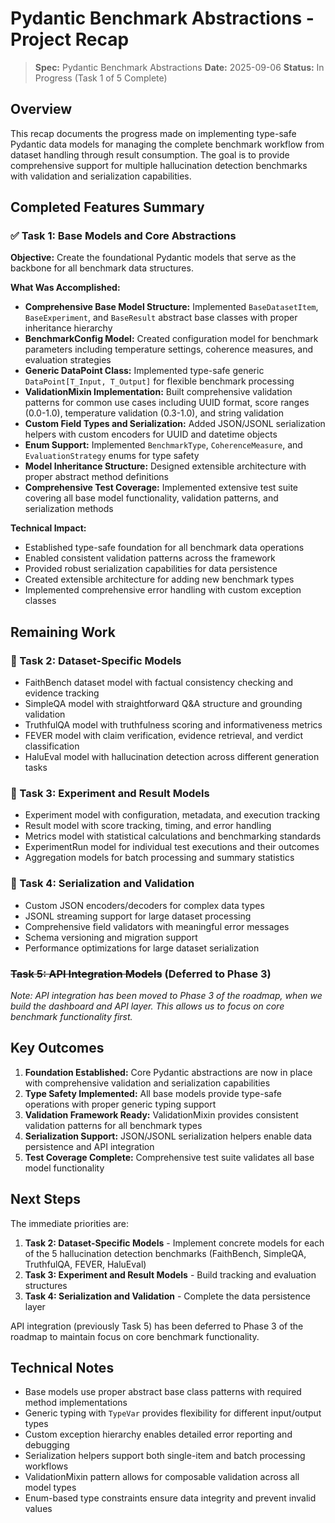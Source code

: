 # Pydantic Benchmark Abstractions - Project Recap

> **Spec:** Pydantic Benchmark Abstractions
> **Date:** 2025-09-06
> **Status:** In Progress (Task 1 of 5 Complete)

## Overview

This recap documents the progress made on implementing type-safe Pydantic data models for managing the complete benchmark workflow from dataset handling through result consumption. The goal is to provide comprehensive support for multiple hallucination detection benchmarks with validation and serialization capabilities.

## Completed Features Summary

### ✅ Task 1: Base Models and Core Abstractions

**Objective:** Create the foundational Pydantic models that serve as the backbone for all benchmark data structures.

**What Was Accomplished:**
- **Comprehensive Base Model Structure:** Implemented `BaseDatasetItem`, `BaseExperiment`, and `BaseResult` abstract base classes with proper inheritance hierarchy
- **BenchmarkConfig Model:** Created configuration model for benchmark parameters including temperature settings, coherence measures, and evaluation strategies
- **Generic DataPoint Class:** Implemented type-safe generic `DataPoint[T_Input, T_Output]` for flexible benchmark processing
- **ValidationMixin Implementation:** Built comprehensive validation patterns for common use cases including UUID format, score ranges (0.0-1.0), temperature validation (0.3-1.0), and string validation
- **Custom Field Types and Serialization:** Added JSON/JSONL serialization helpers with custom encoders for UUID and datetime objects
- **Enum Support:** Implemented `BenchmarkType`, `CoherenceMeasure`, and `EvaluationStrategy` enums for type safety
- **Model Inheritance Structure:** Designed extensible architecture with proper abstract method definitions
- **Comprehensive Test Coverage:** Implemented extensive test suite covering all base model functionality, validation patterns, and serialization methods

**Technical Impact:**
- Established type-safe foundation for all benchmark data operations
- Enabled consistent validation patterns across the framework
- Provided robust serialization capabilities for data persistence
- Created extensible architecture for adding new benchmark types
- Implemented comprehensive error handling with custom exception classes

## Remaining Work

### 🔄 Task 2: Dataset-Specific Models
- FaithBench dataset model with factual consistency checking and evidence tracking
- SimpleQA model with straightforward Q&A structure and grounding validation
- TruthfulQA model with truthfulness scoring and informativeness metrics
- FEVER model with claim verification, evidence retrieval, and verdict classification
- HaluEval model with hallucination detection across different generation tasks

### 🔄 Task 3: Experiment and Result Models
- Experiment model with configuration, metadata, and execution tracking
- Result model with score tracking, timing, and error handling
- Metrics model with statistical calculations and benchmarking standards
- ExperimentRun model for individual test executions and their outcomes
- Aggregation models for batch processing and summary statistics

### 🔄 Task 4: Serialization and Validation
- Custom JSON encoders/decoders for complex data types
- JSONL streaming support for large dataset processing
- Comprehensive field validators with meaningful error messages
- Schema versioning and migration support
- Performance optimizations for large dataset serialization

### ~~Task 5: API Integration Models~~ (Deferred to Phase 3)
*Note: API integration has been moved to Phase 3 of the roadmap, when we build the dashboard and API layer. This allows us to focus on core benchmark functionality first.*

## Key Outcomes

1. **Foundation Established:** Core Pydantic abstractions are now in place with comprehensive validation and serialization capabilities
2. **Type Safety Implemented:** All base models provide type-safe operations with proper generic typing support
3. **Validation Framework Ready:** ValidationMixin provides consistent validation patterns for all benchmark types
4. **Serialization Support:** JSON/JSONL serialization helpers enable data persistence and API integration
5. **Test Coverage Complete:** Comprehensive test suite validates all base model functionality

## Next Steps

The immediate priorities are:

1. **Task 2: Dataset-Specific Models** - Implement concrete models for each of the 5 hallucination detection benchmarks (FaithBench, SimpleQA, TruthfulQA, FEVER, HaluEval)
2. **Task 3: Experiment and Result Models** - Build tracking and evaluation structures
3. **Task 4: Serialization and Validation** - Complete the data persistence layer

API integration (previously Task 5) has been deferred to Phase 3 of the roadmap to maintain focus on core benchmark functionality.

## Technical Notes

- Base models use proper abstract base class patterns with required method implementations
- Generic typing with `TypeVar` provides flexibility for different input/output types
- Custom exception hierarchy enables detailed error reporting and debugging
- Serialization helpers support both single-item and batch processing workflows
- ValidationMixin pattern allows for composable validation across all model types
- Enum-based type constraints ensure data integrity and prevent invalid values
